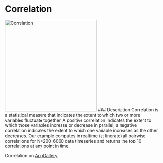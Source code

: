 # Correlation
<img src="http://appgallery.maxeler.com/v0.1/app/Correlation/icon" alt="Correlation" height="300" width="300">
### Description
Correlation is a statistical measure that indicates the extent to which two or more variables fluctuate together. A positive correlation indicates the extent to which those variables increase or decrease in parallel; a negative correlation indicates the extent to which one variable increases as the other decreases. Our example computes in realtime (at linerate) all pairwise correlations for N=200-6000 data timeseries and returns the top 10 correlations at any point in time.

Correlation on [AppGallery](http://appgallery.maxeler.com/#/app/Correlation) 
